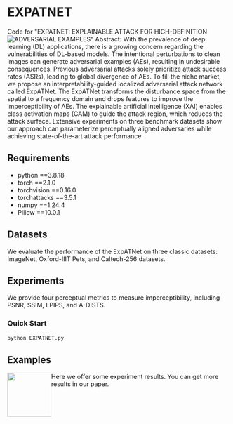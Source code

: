 # EXPATNET
Code for "EXPATNET: EXPLAINABLE ATTACK FOR HIGH-DEFINITION ADVERSARIAL EXAMPLES" 
<img src="https://github.com/huangqiangbo/EXPATNET/assets/63629128/cb6f38b0-aac0-439f-bf95-8e9765f3c110" style="float:left;"/>
Abstract: With the prevalence of deep learning (DL) applications, there is a growing concern regarding the vulnerabilities of DL-based models. The intentional perturbations to clean images can generate adversarial examples (AEs), resulting in undesirable consequences. Previous adversarial attacks solely prioritize attack success rates (ASRs), leading to global divergence of AEs. To fill the niche market, we propose an interpretability-guided localized adversarial attack network called ExpATNet. The ExpATNet transforms the disturbance space from the spatial to a frequency domain and drops features to improve the imperceptibility of AEs. The explainable artificial intelligence (XAI) enables class activation maps (CAM) to guide the attack region, which reduces the attack surface. Extensive experiments on three benchmark datasets show our approach can parameterize perceptually aligned adversaries while achieving state-of-the-art attack performance. 

## Requirements

* python ==3.8.18
* torch ==2.1.0
* torchvision ==0.16.0
* torchattacks ==3.5.1
* numpy ==1.24.4
* Pillow ==10.0.1
  

## Datasets

We evaluate the performance of the ExpATNet on three classic datasets: ImageNet, Oxford-IIIT Pets, and Caltech-256 datasets.

## Experiments

We provide four perceptual metrics to measure imperceptibility, including PSNR, SSIM, LPIPS, and A-DISTS. 

### Quick Start

```python
python EXPATNET.py
```

## Examples
<img src="https://github.com/huangqiangbo/EXPATNET/assets/63629128/b06d14bf-d1bf-49ff-b5d2-80d8ba639583" width="100px" style="float:left;"/>

Here we offer some experiment results. You can get more results in our paper.

## 

